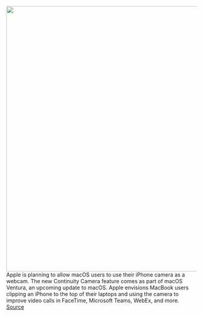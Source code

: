 <img src='https://cdn.vox-cdn.com/thumbor/JswZAJMivwPE_tp7RwwEr8P5OJg=/0x0:1960x1306/1200x800/filters:focal(824x497:1136x809)/cdn.vox-cdn.com/uploads/chorus_image/image/70948676/continuitycamera.5.jpg' width='700px' /><br/>
Apple is planning to allow macOS users to use their iPhone camera as a webcam. The new Continuity Camera feature comes as part of macOS Ventura, an upcoming update to macOS. Apple envisions MacBook users clipping an iPhone to the top of their laptops and using the camera to improve video calls in FaceTime, Microsoft Teams, WebEx, and more.
<a href='https://www.theverge.com/2022/6/6/23156834/apple-iphone-webcam-mac-continuity-camera-macos-wwdc'> Source <a/>